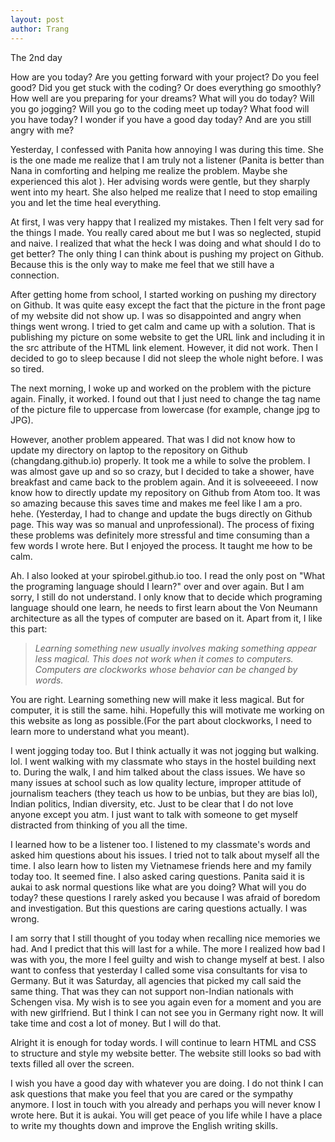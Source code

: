 ```yaml
---
layout: post
author: Trang
---
```


The 2nd day

How are you today? Are you getting forward with your project?  Do you feel good? Did you get stuck with the coding? Or does everything go smoothly? How well are you preparing for your dreams? What will you do today? Will you go jogging? Will you go to the coding meet up today? What food will you have today? I wonder if you have a good day today? And are you still angry with me?

Yesterday, I confessed with Panita how annoying I was during this time. She is the one made me realize that I am truly not a listener (Panita is better than Nana in comforting and helping me realize the problem. Maybe she experienced this alot ). Her advising words were gentle, but they sharply went into my heart. She also helped me realize that I need to stop emailing you and let the time heal everything.

At first, I was very happy that I realized my mistakes. Then I felt very sad for the things I made. You really cared about me but I was so neglected, stupid and naive. I realized that what the heck I was doing and what should I do to get better? The only thing I can think about is pushing my project on Github. Because this is the only way to make me feel that we still have a connection.

After getting home from school, I started working on pushing my directory on Github. It was quite easy except the fact that the picture in the front page of my website did not show up. I was so disappointed and angry when things went wrong. I tried to get calm and came up with a solution. That is publishing my picture on some website to get the URL link and including it in the src attribute of the HTML link element. However, it did not work. Then I decided to go to sleep because I did not sleep the whole night before. I was so tired.

The next morning, I woke up and worked on the problem with the picture again. Finally, it worked. I found out that I just need to change the tag name of the picture file to uppercase from lowercase (for example, change jpg to JPG).

However, another problem appeared. That was I did not know how to update my directory on laptop to the repository on Github (changdang.github.io) properly. It took me a while to solve the problem. I was almost gave up and so so crazy, but I decided to take a shower, have breakfast and came back to the problem again. And it is solveeeeed. I now know how to directly update my repository on Github from Atom too. It was so amazing because this saves time and makes me feel like I am a pro. hehe. (Yesterday, I had to change and update the bugs directly on Github page. This way was so manual and unprofessional). The process of fixing these problems was definitely more stressful and time consuming than a few words I wrote here. But I enjoyed the process. It taught me how to be calm.

Ah. I also looked at your spirobel.github.io too. I read the only post on "What the programing language should I learn?" over and over again. But I am sorry, I still do not understand. I only know that to decide which programing language should one learn, he needs to first learn about the Von Neumann architecture as all the types of computer are based on it. Apart from it, I like this part:

  > *Learning something new usually involves making something appear less magical. This does not work when it comes to computers. Computers are clockworks whose behavior can be changed by words.*

You are right. Learning something new will make it less magical. But for computer, it is still the same. hihi. Hopefully this will motivate me working on this website as long as possible.(For the part about clockworks, I need to learn more to understand what you meant).

I went jogging today too. But I think actually it was not jogging but walking. lol. I went walking with my classmate who stays in the hostel building next to. During the walk, I and him talked about the class issues. We have so many issues at school such as low quality lecture, improper attitude of journalism teachers (they teach us how to be unbias, but they are bias lol), Indian politics, Indian diversity, etc. Just to be clear that I do not love anyone except you atm. I just want to talk with someone to get myself distracted from thinking of you all the time.

I learned how to be a listener too. I listened to my classmate's words and asked him questions about his issues. I tried not to talk about myself all the time. I also learn how to listen my Vietnamese friends here and my family today too. It seemed fine. I also asked caring questions. Panita said it is aukai to ask normal questions like what are you doing? What will you do today? these questions I rarely asked you because I was afraid of boredom and investigation. But this questions are caring questions actually. I was wrong.

I am sorry that I still thought of you today when recalling nice memories we had. And I predict that this will last for a while. The more I realized how bad I was with you, the more I feel guilty and wish to change myself at best. I also want to confess that yesterday I called some visa consultants for visa to Germany. But it was Saturday, all agencies that picked my call said the same thing. That was they can not support non-Indian nationals with Schengen visa. My wish is to see you again even for a moment and you are with new girlfriend. But I think I can not see you in Germany right now. It will take time and cost a lot of money. But I will do that.

Alright it is enough for today words. I will continue to learn HTML and CSS to structure and style my website better. The website still looks so bad with texts filled all over the screen.

I wish you have a good day with whatever you are doing. I do not think I can ask questions that make you feel that you are cared or the sympathy anymore. I lost in touch with you already and perhaps you will never know I wrote here. But it is aukai. You will get peace of you life while I have a place to write my thoughts down and improve the English writing skills.
